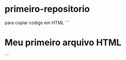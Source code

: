 # primeiro-repositorio

para copiar codigo em HTML
´´´
<html>
     <h1>Meu primeiro arquivo HTML</h1>
</html>
´´´
